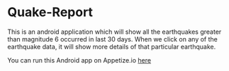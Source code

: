 # Quake-Report
This is an android application which will show all the earthquakes greater than magnitude 6 occurred in last 30 days.
When we click on any of the earthquake data, it will show more details of that particular earthquake.

You can run this Android app on Appetize.io [here](https://appetize.io/app/r7p1gzrb2v78gr37kmkpnvhfu0?device=nexus5&scale=75&orientation=portrait&osVersion=8.1)
